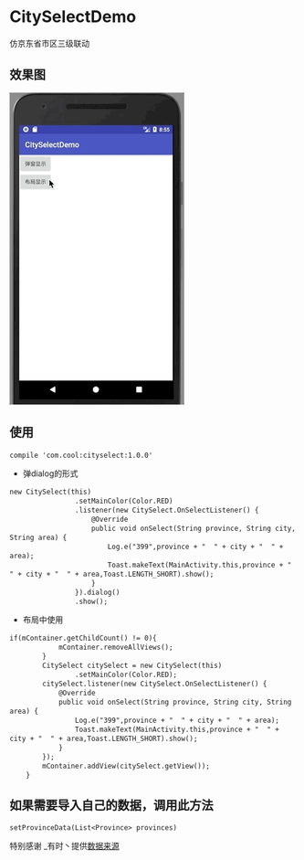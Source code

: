# CitySelectDemo
仿京东省市区三级联动
## 效果图

![省市区3级联动.gif](image/city.gif)

## 使用

```
compile 'com.cool:cityselect:1.0.0'
```


* 弹dialog的形式

```
new CitySelect(this)
                .setMainColor(Color.RED)
                .listener(new CitySelect.OnSelectListener() {
                    @Override
                    public void onSelect(String province, String city, String area) {
                        Log.e("399",province + "  " + city + "  " + area);
                        Toast.makeText(MainActivity.this,province + "  " + city + "  " + area,Toast.LENGTH_SHORT).show();
                    }
                }).dialog()
                .show();
```
* 布局中使用

```
if(mContainer.getChildCount() != 0){
            mContainer.removeAllViews();
        }
        CitySelect citySelect = new CitySelect(this)
                .setMainColor(Color.RED);
        citySelect.listener(new CitySelect.OnSelectListener() {
            @Override
            public void onSelect(String province, String city, String area) {
                Log.e("399",province + "  " + city + "  " + area);
                Toast.makeText(MainActivity.this,province + "  " + city + "  " + area,Toast.LENGTH_SHORT).show();
            }
        });
        mContainer.addView(citySelect.getView());
    }
```

## 如果需要导入自己的数据，调用此方法

```
setProvinceData(List<Province> provinces)
```

特别感谢 _有时丶提供[数据来源](http://blog.csdn.net/youshi520000/article/details/70808580)
